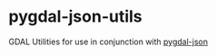 # pygdal-json-utils
GDAL Utilities for use in conjunction with [pygdal-json](https://github.com/geospatial-jeff/pygdal-json)